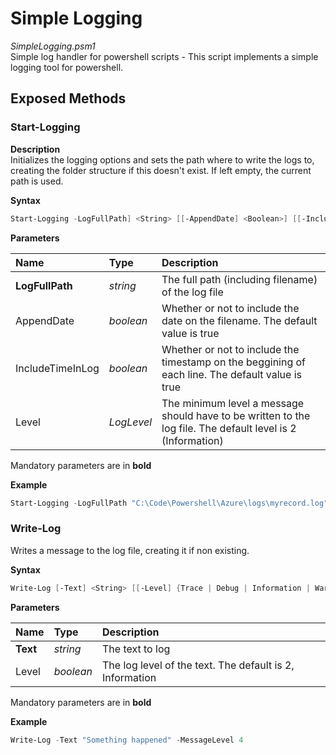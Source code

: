 # Simple Logging  
*SimpleLogging.psm1*  
Simple log handler for powershell scripts - This script implements a simple logging tool for powershell.  
   
## Exposed Methods
### Start-Logging
**Description**  
Initializes the logging options and sets the path where to write the logs to, creating the folder structure if this doesn't exist. If left empty, the current path is used.  
  
**Syntax**
```ps1
Start-Logging -LogFullPath] <String> [[-AppendDate] <Boolean>] [[-IncludeTimeInLog] <Boolean>] [[-Level] {Trace | Debug | Information | Warning | Error | Critical | None}] [<CommonParameters>]
```
  
**Parameters**  

| Name | Type | Description |
| :--- | :--- | :--- |
| **LogFullPath** | *string* | The full path (including filename) of the log file |
| AppendDate | *boolean* | Whether or not to include the date on the filename. The default value is true |
| IncludeTimeInLog | *boolean* | Whether or not to include the timestamp on the beggining of each line. The default value is true |
| Level | *LogLevel* | The minimum level a message should have to be written to the log file. The default level is 2 (Information) |  

Mandatory parameters are in **bold**

**Example**
```ps1
Start-Logging -LogFullPath "C:\Code\Powershell\Azure\logs\myrecord.log"
```
    
      
### Write-Log
Writes a message to the log file, creating it if non existing.  
  
**Syntax**
```ps1
Write-Log [-Text] <String> [[-Level] {Trace | Debug | Information | Warning | Error | Critical | None}] [<CommonParameters>]
```
  
**Parameters**

|Name | Type | Description |
| :--- | :--- | :--- |
| **Text** | *string* | The text to log |
| Level | *boolean* | The log level of the text. The default is 2, Information |  

Mandatory parameters are in **bold**

**Example**
```ps1
Write-Log -Text "Something happened" -MessageLevel 4
```  

